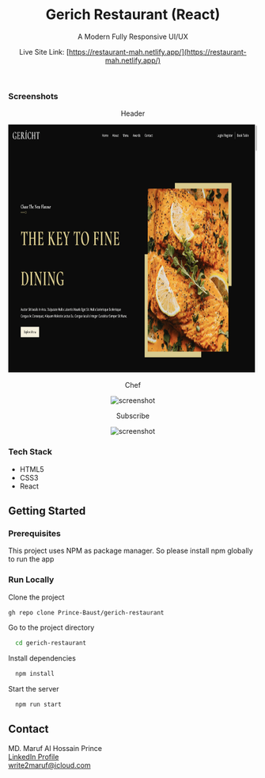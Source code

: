 <div align="center">
  <h1>Gerich Restaurant (React)</h1>
  <p>A Modern Fully Responsive UI/UX</p>

Live Site Link: [https://restaurant-mah.netlify.app/](https://restaurant-mah.netlify.app/)
</div>
<br />

### Screenshots

<div align="center"> 
<p>Header</p>
<img width="600" height="500" src="screenshots/img1.png" alt="screenshot"/>

<p>Chef</p>
<img width="600" height="500" src="screenshots/img2.png" alt="screenshot" />

<p>Subscribe</p>
<img width="600" height="500" src="screenshots/img3.png" alt="screenshot" />
</div>


<!-- TechStack -->
### Tech Stack

  <ul>
    <li>HTML5</li>
    <li>CSS3</li>
    <li>React</li>
  </ul>


<!-- Getting Started -->
## Getting Started

<!-- Prerequisites -->
### Prerequisites

This project uses NPM as package manager. So please install npm globally to run the app


<!-- Run Locally -->
### Run Locally

Clone the project

```bash
gh repo clone Prince-Baust/gerich-restaurant
```

Go to the project directory

```bash
  cd gerich-restaurant
```

Install dependencies

```bash
  npm install
```

Start the server
```bash
  npm run start
```


<!-- Contact -->
## Contact

MD. Maruf Al Hossain Prince <br /> 
[LinkedIn Profile](https://www.linkedin.com/in/maruf-prince) <br /> write2maruf@icloud.com
